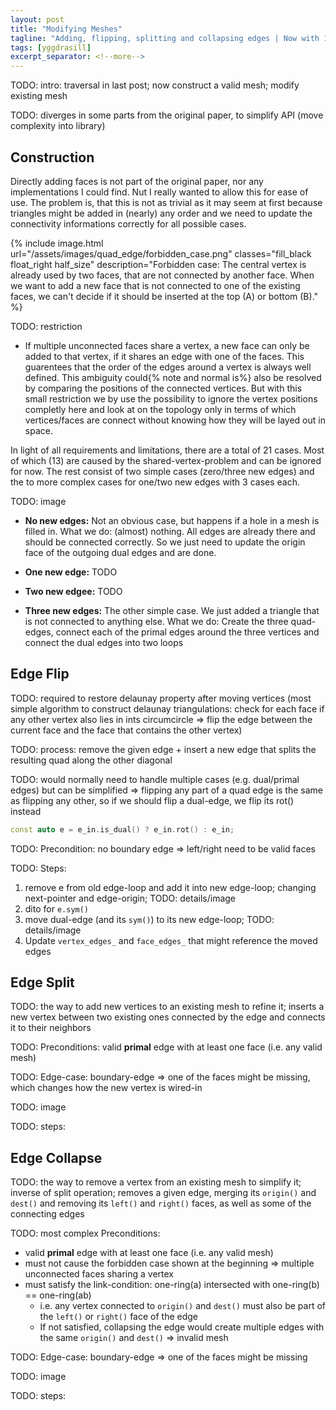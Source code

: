 ```yaml
---
layout: post
title: "Modifying Meshes"
tagline: "Adding, flipping, splitting and collapsing edges | Now with 15% more edge-cases"
tags: [yggdrasill]
excerpt_separator: <!--more-->
---
```


TODO: intro: traversal in last post; now construct a valid mesh; modify existing mesh

TODO: diverges in some parts from the original paper, to simplify API (move complexity into library)

<!--more-->

## Construction
Directly adding faces is not part of the original paper, nor any implementations I could find. Nut I really wanted to allow this for ease of use. The problem is, that this is not as trivial as it may seem at first because triangles might be added in (nearly) any order and we need to update the connectivity informations correctly for all possible cases.

{% include image.html url="/assets/images/quad_edge/forbidden_case.png" classes="fill_black float_right half_size" description="Forbidden case: The central vertex is already used by two faces, that are not connected by another face. When we want to add a new face that is not connected to one of the existing faces, we can't decide if it should be inserted at the top (A) or bottom (B)." %}

TODO: restriction
- If multiple unconnected faces share a vertex, a new face can only be added to that vertex, if it shares an edge with one of the faces. This guarentees that the order of the edges around a vertex is always well defined. This ambiguity could{% note and normal is%} also be resolved by comparing the positions of the connected vertices. But with this small restriction we by use the possibility to ignore the vertex positions completly here and look at on the topology only in terms of which vertices/faces are connect without knowing how they will be layed out in space.


In light of all requirements and limitations, there are a total of 21 cases. Most of which (13) are caused by the shared-vertex-problem and can be ignored for now. The rest consist of two simple cases (zero/three new edges) and the to more complex cases for one/two new edges with 3 cases each.

TODO: image

- <b>No new edges:</b> Not an obvious case, but happens if a hole in a mesh is filled in.
What we do: (almost) nothing. All edges are already there and should be connected correctly. So we just need to update the origin face of the outgoing dual edges and are done.

- <b>One new edge:</b> TODO

- <b>Two new edgee:</b> TODO

- <b>Three new edges:</b> The other simple case. We just added a triangle that is not connected to anything else.
What we do: Create the three quad-edges, connect each of the primal edges around the three vertices and connect the dual edges into two loops


## Edge Flip
TODO: required to restore delaunay property after moving vertices (most simple algorithm to construct delaunay triangulations: check for each face if any other vertex also lies in ints circumcircle => flip the edge between the current face and the face that contains the other vertex)

TODO: process: remove the given edge + insert a new edge that splits the resulting quad along the other diagonal

TODO: would normally need to handle multiple cases (e.g. dual/primal edges) but can be simplified => flipping any part of a quad edge is the same as flipping any other, so if we should flip a dual-edge, we flip its rot() instead
```cpp
const auto e = e_in.is_dual() ? e_in.rot() : e_in;
```

TODO: Precondition: no boundary edge => left/right need to be valid faces

TODO: Steps:
1. remove e from old edge-loop and add it into new edge-loop; changing next-pointer and edge-origin; TODO: details/image
2. dito for `e.sym()`
3. move dual-edge (and its `sym()`) to its new edge-loop; TODO: details/image
4. Update `vertex_edges_` and `face_edges_` that might reference the moved edges



## Edge Split
TODO: the way to add new vertices to an existing mesh to refine it; inserts a new vertex between two existing ones connected by the edge and connects it to their neighbors

TODO: Preconditions: valid **primal** edge with at least one face (i.e. any valid mesh)

TODO: Edge-case: boundary-edge => one of the faces might be missing, which changes how the new vertex is wired-in

TODO: image

TODO: steps:

## Edge Collapse
TODO: the way to remove a vertex from an existing mesh to simplify it; inverse of split operation; removes a given edge, merging its `origin()` and `dest()` and removing its `left()` and `right()` faces, as well as some of the connecting edges

TODO: most complex Preconditions:
- valid **primal** edge with at least one face (i.e. any valid mesh)
- must not cause the forbidden case shown at the beginning => multiple unconnected faces sharing a vertex
- must satisfy the link-condition: one-ring(a) intersected with one-ring(b) == one-ring(ab)
    - i.e. any vertex connected to `origin()` and `dest()` must also be part of the `left()` or `right()` face of the edge
    - If not satisfied, collapsing the edge would create multiple edges with the same `origin()` and `dest()` => invalid mesh

TODO: Edge-case: boundary-edge => one of the faces might be missing

TODO: image

TODO: steps:

